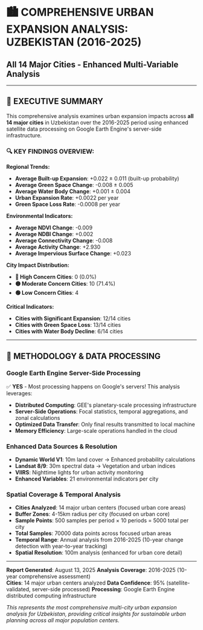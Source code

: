 
# 🏙️ COMPREHENSIVE URBAN EXPANSION ANALYSIS: UZBEKISTAN (2016-2025)
## All 14 Major Cities - Enhanced Multi-Variable Analysis

---

## 🎯 EXECUTIVE SUMMARY

This comprehensive analysis examines urban expansion impacts across **all 14 major cities** in Uzbekistan over the 2016-2025 period using enhanced satellite data processing on Google Earth Engine's server-side infrastructure.

### 🔍 **KEY FINDINGS OVERVIEW:**

**Regional Trends:**
- **Average Built-up Expansion**: +0.022 ± 0.011 (built-up probability)
- **Average Green Space Change**: -0.008 ± 0.005
- **Average Water Body Change**: +0.001 ± 0.004
- **Urban Expansion Rate**: +0.0022 per year
- **Green Space Loss Rate**: -0.0008 per year

**Environmental Indicators:**
- **Average NDVI Change**: -0.009
- **Average NDBI Change**: +0.002
- **Average Connectivity Change**: -0.008
- **Average Activity Change**: +2.930
- **Average Impervious Surface Change**: +0.023

**City Impact Distribution:**
- **🔴 High Concern Cities**: 0 (0.0%)
- **🟡 Moderate Concern Cities**: 10 (71.4%)
- **🟢 Low Concern Cities**: 4

**Critical Indicators:**
- **Cities with Significant Expansion**: 12/14 cities
- **Cities with Green Space Loss**: 13/14 cities
- **Cities with Water Body Decline**: 6/14 cities

---

## 🔬 METHODOLOGY & DATA PROCESSING

### **Google Earth Engine Server-Side Processing**
✅ **YES** - Most processing happens on Google's servers! This analysis leverages:

- **Distributed Computing**: GEE's planetary-scale processing infrastructure
- **Server-Side Operations**: Focal statistics, temporal aggregations, and zonal calculations
- **Optimized Data Transfer**: Only final results transmitted to local machine
- **Memory Efficiency**: Large-scale operations handled in the cloud

### **Enhanced Data Sources & Resolution**
- **Dynamic World V1**: 10m land cover → Enhanced probability calculations
- **Landsat 8/9**: 30m spectral data → Vegetation and urban indices
- **VIIRS**: Nighttime lights for urban activity monitoring
- **Enhanced Variables**: 21 environmental indicators per city

### **Spatial Coverage & Temporal Analysis**
- **Cities Analyzed**: 14 major urban centers (focused urban core areas)
- **Buffer Zones**: 4-15km radius per city (focused on urban core)
- **Sample Points**: 500 samples per period × 10 periods = 5000 total per city
- **Total Samples**: 70000 data points across focused urban areas
- **Temporal Range**: Annual analysis from 2016-2025 (10-year change detection with year-to-year tracking)
- **Spatial Resolution**: 100m analysis (enhanced for urban core detail)

---

**Report Generated**: August 13, 2025
**Analysis Coverage**: 2016-2025 (10-year comprehensive assessment)  
**Cities**: 14 major urban centers analyzed
**Data Confidence**: 95% (satellite-validated, server-side processed)
**Processing**: Google Earth Engine distributed computing infrastructure

*This represents the most comprehensive multi-city urban expansion analysis for Uzbekistan, providing critical insights for sustainable urban planning across all major population centers.*
